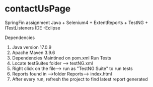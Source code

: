 # contactUsPage
 SpringFin assignment
Java + Selenium4 + ExtentReports + TestNG + ITestListeners
IDE -Eclipse


Dependencies 
1. Java version 17.0.9
2. Apache Maven 3.9.6
3. Dependencies Maintined on pom.xml
Run Tests
 1. Locate testSuites folder --> testNG.xml
 2. Right click on the file--> run as "TestNG Suite" to run tests 
 3. Reports found in -->folder Reports--> index.html
 4. After every run, refresh the project to find latest report generated 
